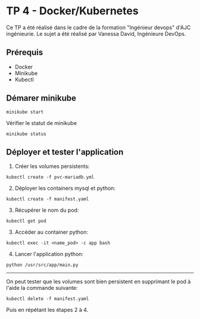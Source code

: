 # TP 4 - Docker/Kubernetes

Ce TP a été réalisé dans le cadre de la formation "Ingénieur devops" d'AJC ingénieurie.
Le sujet a été réalisé par Vanessa David, Ingénieure DevOps.

## Prérequis

- Docker
- Minikube
- Kubectl


## Démarer minikube

```
minikube start
```

Vérifier le statut de minikube

```
minikube status
```

## Déployer et tester l'application


1) Créer les volumes persistents:
```
kubectl create -f pvc-mariadb.yml
```

2) Déployer les containers mysql et python:
```
kubectl create -f manifest.yaml
```

3) Récupérer le nom du pod:

```
kubectl get pod
```

3) Accéder au container python:

```
kubectl exec -it <name_pod> -c app bash
```

4) Lancer l'application python:
```
python /usr/src/app/main.py
```

---------------------------------------

On peut tester que les volumes sont bien persistent en supprimant le pod à l'aide la commande suivante:
```
kubectl delete -f manifest.yaml
```
Puis en répétant les étapes 2 à 4.



